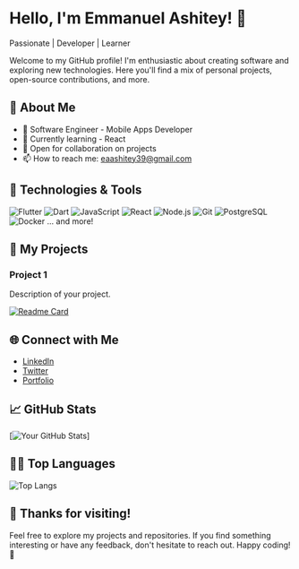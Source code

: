 # Hello, I'm Emmanuel Ashitey! 👋

Passionate | Developer | Learner

Welcome to my GitHub profile! I'm enthusiastic about creating software and exploring new technologies. Here you'll find a mix of personal projects, open-source contributions, and more.

## 🚀 About Me

- 💼 Software Engineer - Mobile Apps Developer
- 🌱 Currently learning - React
- 👯 Open for collaboration on projects
- 📫 How to reach me: eaashitey39@gmail.com

## 🔧 Technologies & Tools

![Flutter](https://img.shields.io/badge/-Flutter-02569B?style=flat&logo=flutter&logoColor=white)
![Dart](https://img.shields.io/badge/-Dart-0175C2?style=flat&logo=dart&logoColor=white)
![JavaScript](https://img.shields.io/badge/-JavaScript-F7DF1E?style=flat&logo=javascript&logoColor=black)
![React](https://img.shields.io/badge/-React-61DAFB?style=flat&logo=react&logoColor=white)
![Node.js](https://img.shields.io/badge/-Node.js-339933?style=flat&logo=node.js&logoColor=white)
![Git](https://img.shields.io/badge/-Git-F05032?style=flat&logo=git&logoColor=white)
![PostgreSQL](https://img.shields.io/badge/-PostgreSQL-336791?style=flat&logo=postgresql&logoColor=white)
![Docker](https://img.shields.io/badge/-Docker-2496ED?style=flat&logo=docker&logoColor=white)
... and more!

## 🚀 My Projects

### Project 1

Description of your project.

[![Readme Card](https://github-readme-stats.vercel.app/api/pin/?username=Mr-Ashitey&repo=Mobi-Grocery-Shopping-2)](https://github.com/Mr-Ashitey/Mobi-Grocery-Shopping-2)

## 🌐 Connect with Me

- [LinkedIn](https://www.linkedin.com/in/emmanuel-ashitey-310888158/)
- [Twitter](https://twitter.com/EmmanuelAshit18)
- [Portfolio](https://yourportfolio.com)

## 📈 GitHub Stats

[![Your GitHub Stats](https://github-readme-stats.vercel.app/api?username=EAshitey&show_icons=true&count_private=true)]

## 👨‍💻 Top Languages
![Top Langs](https://github-readme-stats.vercel.app/api/top-langs/?username=EAshitey&hide_progress=true)

## 🎉 Thanks for visiting!

Feel free to explore my projects and repositories. If you find something interesting or have any feedback, don't hesitate to reach out. Happy coding! 🚀

